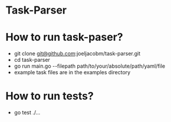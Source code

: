 # Task-Parser

# How to run task-paser?
* git clone git@github.com:joeljacobm/task-parser.git
* cd task-parser
* go run main.go --filepath path/to/your/absolute/path/yaml/file
* example task files are in the examples directory

# How to run tests?
* go test ./...

